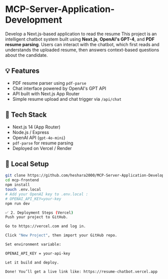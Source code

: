 # MCP-Server-Application-Development
Develop a Next.js-based application to read the resume
This project is an intelligent chatbot system built using **Next.js**, **OpenAI's GPT-4**, and **PDF resume parsing**. Users can interact with the chatbot, which first reads and understands the uploaded resume, then answers context-based questions about the candidate.

## 💡 Features
- PDF resume parser using `pdf-parse`
- Chat interface powered by OpenAI's GPT API
- API built with Next.js App Router
- Simple resume upload and chat trigger via `/api/chat`

## 🚀 Tech Stack
- Next.js 14 (App Router)
- Node.js / Express
- OpenAI API (`gpt-4o-mini`)
- `pdf-parse` for resume parsing
- Deployed on Vercel / Render





## 🔧 Local Setup

```bash
git clone https://github.com/heshara2000/MCP-Server-Application-Development.git
cd mcp-frontend
npm install
touch .env.local
# Add your OpenAI key to .env.local :
# OPENAI_API_KEY=your-key
npm run dev

✅ 2. Deployment Steps (Vercel)
Push your project to GitHub.

Go to https://vercel.com and log in.

Click "New Project", then import your GitHub repo.

Set environment variable:

OPENAI_API_KEY = your-api-key

Let it build and deploy.

Done! You’ll get a live link like: https://resume-chatbot.vercel.app
